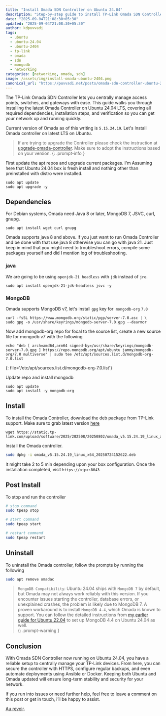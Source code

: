 ```yaml
---
title: "Install Omada SDN Controller on Ubuntu 24.04"
description: "Step-by-step guide to install TP-Link Omada SDN Controller on Ubuntu 24.04 LTS, with notes on MongoDB 7 issues and MongoDB 4.4 fallback."
date: "2025-09-04T21:08:30+05:30"
updated: "2025-09-04T21:08:30+05:30"
author: kdpuvvadi
tags:
  - ubuntu
  - ubuntu-24.04
  - ubuntu-2404
  - tp-link
  - omada
  - sdn
  - mongodb
  - networking
categories: [networking, omada, sdn]
image: /assets/img/install-omada-ubuntu-2404.png
canonical_url: "https://puvvadi.net/posts/omada-sdn-controller-ubuntu-24-04/"
---
```


The TP-Link Omada SDN Controller lets you centrally manage access points, switches, and gateways with ease. This guide walks you through installing the latest Omada Controller on Ubuntu 24.04 LTS, covering all required dependencies, installation steps, and verification so you can get your network up and running quickly.

Current version of Omada as of this writing is `5.15.24.19`. Let's Install Omada controller on latest LTS on Ubuntu. 

> If are trying to upgrade the Controller please check the instruction at [upgrade-omada-controller](/posts/upgrade-omada-controller). Make sure to adopt the instructions based on your version.
{: .prompt-info }

First update the apt repos and upgrade current packages. I'm Assuming here that Ubuntu 24.04 box is fresh install and nothing other than preinstalled with distro were installed.

```shell
sudo apt update
sudo apt upgrade -y
```

## Dependencies

For Debian systems, Omada need Java 8 or later, MongoDB 7, JSVC, curl, gnupg.

```shell
sudo apt install wget curl gnupg
```

Omada supports java 8 and above. if you just want to run Omada Controller and be done with that use java 8 otherwise you can go with java 21. Just keep in mind that you might need to troubleshoot errors, compile some packages yourself and did I mention log of troubleshooting.

### java

We are going to be using `openjdk-21 headless` with `jdk` instead of `jre`. 

```shell
sudo apt install openjdk-21-jdk-headless jsvc -y
```

### MongoDB

Omada supports MongoDB v7, let's install `gpg` key for` mongodb-org` `7.0`

```shell
curl -fsSL https://www.mongodb.org/static/pgp/server-7.0.asc | \
sudo gpg -o /usr/share/keyrings/mongodb-server-7.0.gpg --dearmor
```

Now add mongodb-org repo for focal to the source list, create a new source file for mongodb v7 with the following

```shell
echo "deb [ arch=amd64,arm64 signed-by=/usr/share/keyrings/mongodb-server-7.0.gpg ] https://repo.mongodb.org/apt/ubuntu jammy/mongodb-org/7.0 multiverse" | sudo tee /etc/apt/sources.list.d/mongodb-org-7.0.list
```
{: file='/etc/apt/sources.list.d/mongodb-org-7.0.list'}

Update repo and install mongodb

```shell
sudo apt update
sudo apt install -y mongodb-org
```

## Install 

To install the Omada Controller, download the deb package from TP-Link support. Make sure to grab latest version [here](https://support.omadanetworks.com/us/product/omada-software-controller/?resourceType=download)

```shell
wget https://static.tp-link.com/upload/software/2025/202508/20250802/omada_v5.15.24.19_linux_x64_20250724152622.deb
```

Install the Omada controller. 

```bash
sudo dpkg -i omada_v5.15.24.19_linux_x64_20250724152622.deb
```

It might take 2 to 5 min depending upon your box configuration. Once the installation completed, visit `https://<ip>:8043`

## Post Install

To stop and run the controller

```bash
# stop command
sudo tpeap stop

# start command
sudo tpeap start

# restart command
sudo tpeap restart
```

## Uninstall

To uninstall the Omada controller, follow the prompts by running the following

```bash
sudo apt remove omadac
```

> `MongoDB Compatibility`: Ubuntu 24.04 ships with `MongoDB 7` by default, but Omada may not always work reliably with this version. If you encounter issues starting the controller, database errors, or unexplained crashes, the problem is likely due to MongoDB 7. A proven workaround is to install `MongoDB 4.4`, which Omada is known to support. You can follow the detailed instructions from [my earlier guide for Ubuntu 22.04](https://puvvadi.net/posts/omada-sdn-controller-ubuntu-22-04/) to set up MongoDB 4.4 on Ubuntu 24.04 as well.  
{: .prompt-warning }

## Conclusion

With Omada SDN Controller now running on Ubuntu 24.04, you have a reliable setup to centrally manage your TP-Link devices. From here, you can secure the controller with HTTPS, configure regular backups, and even automate deployments using Ansible or Docker. Keeping both Ubuntu and Omada updated will ensure long-term stability and security for your network.  

If you run into issues or need further help, feel free to leave a comment on this post or get in touch, i’ll be happy to assist.  

[Au revoir](#conclusion).
